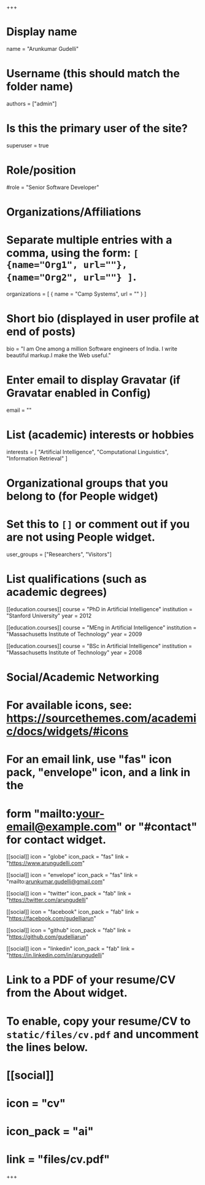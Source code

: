 +++
# Display name
name = "Arunkumar Gudelli"

# Username (this should match the folder name)
authors = ["admin"]

# Is this the primary user of the site?
superuser = true

# Role/position
#role = "Senior Software Developer"

# Organizations/Affiliations
#   Separate multiple entries with a comma, using the form: `[ {name="Org1", url=""}, {name="Org2", url=""} ]`.
organizations = [ { name = "Camp Systems", url = "" } ]

# Short bio (displayed in user profile at end of posts)
bio = "I am One among a million Software engineers of India. I write beautiful markup.I make the Web useful."

# Enter email to display Gravatar (if Gravatar enabled in Config)
email = ""

# List (academic) interests or hobbies
interests = [
  "Artificial Intelligence",
  "Computational Linguistics",
  "Information Retrieval"
]

# Organizational groups that you belong to (for People widget)
#   Set this to `[]` or comment out if you are not using People widget.
user_groups = ["Researchers", "Visitors"]

# List qualifications (such as academic degrees)
[[education.courses]]
  course = "PhD in Artificial Intelligence"
  institution = "Stanford University"
  year = 2012

[[education.courses]]
  course = "MEng in Artificial Intelligence"
  institution = "Massachusetts Institute of Technology"
  year = 2009

[[education.courses]]
  course = "BSc in Artificial Intelligence"
  institution = "Massachusetts Institute of Technology"
  year = 2008

# Social/Academic Networking
# For available icons, see: https://sourcethemes.com/academic/docs/widgets/#icons
#   For an email link, use "fas" icon pack, "envelope" icon, and a link in the
#   form "mailto:your-email@example.com" or "#contact" for contact widget.

[[social]]
  icon = "globe"
  icon_pack = "fas"
  link = "https://www.arungudelli.com"

[[social]]
  icon = "envelope"
  icon_pack = "fas"
  link = "mailto:arunkumar.gudelli@gmail.com"

[[social]]
  icon = "twitter"
  icon_pack = "fab"
  link = "https://twitter.com/arungudelli"

[[social]]
  icon = "facebook"
  icon_pack = "fab"
  link = "https://facebook.com/gudelliarun"

[[social]]
  icon = "github"
  icon_pack = "fab"
  link = "https://github.com/gudelliarun"

[[social]]
  icon = "linkedin"
  icon_pack = "fab"
  link = "https://in.linkedin.com/in/arungudelli"

# Link to a PDF of your resume/CV from the About widget.
# To enable, copy your resume/CV to `static/files/cv.pdf` and uncomment the lines below.
# [[social]]
#   icon = "cv"
#   icon_pack = "ai"
#   link = "files/cv.pdf"

+++
 

